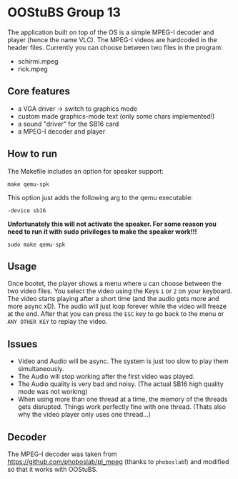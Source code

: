 # OOStuBS Group 13

The application built on top of the OS is a simple MPEG-I decoder and player (hence the name VLC).
The MPEG-I videos are hardcoded in the header files. Currently you can choose between two files in the program:
- schirmi.mpeg
- rick.mpeg

## Core features
- a VGA driver -> switch to graphics mode
- custom made graphics-mode text (only some chars implemented!)
- a sound "driver" for the SB16 card
- a MPEG-I decoder and player

## How to run
The Makefile includes an option for speaker support:
```
make qemu-spk
```
This option just adds the following arg to the qemu executable:
```
-device sb16
```
**Unfortunately this will not activate the speaker. For some reason you need to run it with sudo privileges to make the speaker work!!!**
```
sudo make qemu-spk
```

## Usage
Once bootet, the player shows a menu where u can choose between the two video files. You select the video using the Keys `1` or `2` on your keyboard.
The video starts playing after a short time (and the audio gets more and more async xD).
The audio will just loop forever while the video will freeze at the end.
After that you can press the `ESC` key to go back to the menu or `ANY OTHER KEY` to replay the video.

## Issues
- Video and Audio will be async. The system is just too slow to play them simultaneously.
- The Audio will stop working after the first video was played.
- The Audio quality is very bad and noisy. (The actual SB16 high quality mode was not working)
- When using more than one thread at a time, the memory of the threads gets disrupted. Things work perfectly fine with one thread. (Thats also why the video player only uses one thread...)

## Decoder
The MPEG-I decoder was taken from https://github.com/phoboslab/pl_mpeg (thanks to `phoboslab`!) and modified so that it works with OOStuBS.

